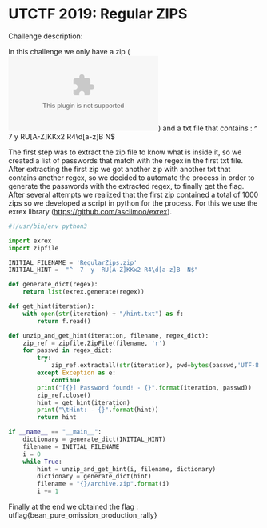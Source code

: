 
**UTCTF 2019: Regular ZIPS**
==================================

Challenge description:

In this challenge we only have a zip (![RegularZips.zip](RegularZips.zip)) and a txt file that contains : ^ 7 y RU[A-Z]KKx2 R4\d[a-z]B N$

The first step was to extract the zip file to know what is inside it, so we created a list of passwords that match with the regex in the first txt file.
After extracting the first zip we got another zip with another txt that contains another regex, so we decided to automate the process in order to generate the passwords with the extracted regex, to finally get the flag.
After several attempts we realized that the first zip contained a total of 1000 zips so we developed a script in python for the process.
For this we use the exrex library (https://github.com/asciimoo/exrex).

```python
#!/usr/bin/env python3

import exrex
import zipfile

INITIAL_FILENAME = 'RegularZips.zip'
INITIAL_HINT =  "^  7  y  RU[A-Z]KKx2 R4\d[a-z]B  N$"

def generate_dict(regex):
    return list(exrex.generate(regex))

def get_hint(iteration):
    with open(str(iteration) + "/hint.txt") as f:
        return f.read()

def unzip_and_get_hint(iteration, filename, regex_dict):
    zip_ref = zipfile.ZipFile(filename, 'r')
    for passwd in regex_dict:
        try:
            zip_ref.extractall(str(iteration), pwd=bytes(passwd,'UTF-8'))
        except Exception as e:
            continue
        print("[{}] Password found! - {}".format(iteration, passwd))
        zip_ref.close()
        hint = get_hint(iteration)
        print("\tHint: - {}".format(hint))
        return hint

if __name__ == "__main__":
    dictionary = generate_dict(INITIAL_HINT)
    filename = INITIAL_FILENAME
    i = 0
    while True:
        hint = unzip_and_get_hint(i, filename, dictionary)
        dictionary = generate_dict(hint)
        filename = "{}/archive.zip".format(i)
        i += 1
```        
Finally at the end we obtained the flag : utflag{bean_pure_omission_production_rally}
